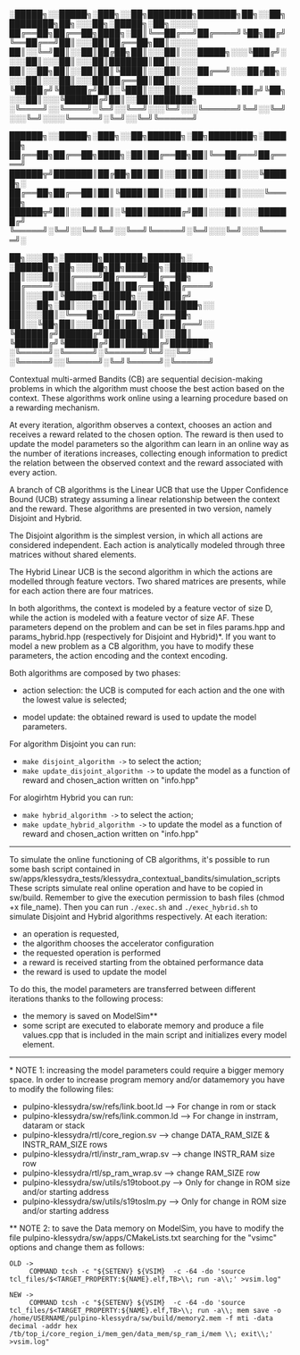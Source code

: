
░█████╗░░█████╗░███╗░░██╗████████╗███████╗██╗░░██╗████████╗██╗░░░██╗░█████╗░██╗░░░░░
██╔══██╗██╔══██╗████╗░██║╚══██╔══╝██╔════╝╚██╗██╔╝╚══██╔══╝██║░░░██║██╔══██╗██║░░░░░
██║░░╚═╝██║░░██║██╔██╗██║░░░██║░░░█████╗░░░╚███╔╝░░░░██║░░░██║░░░██║███████║██║░░░░░
██║░░██╗██║░░██║██║╚████║░░░██║░░░██╔══╝░░░██╔██╗░░░░██║░░░██║░░░██║██╔══██║██║░░░░░
╚█████╔╝╚█████╔╝██║░╚███║░░░██║░░░███████╗██╔╝╚██╗░░░██║░░░╚██████╔╝██║░░██║███████╗
░╚════╝░░╚════╝░╚═╝░░╚══╝░░░╚═╝░░░╚══════╝╚═╝░░╚═╝░░░╚═╝░░░░╚═════╝░╚═╝░░╚═╝╚══════╝

██████╗░░█████╗░███╗░░██╗██████╗░██╗████████╗░██████╗
██╔══██╗██╔══██╗████╗░██║██╔══██╗██║╚══██╔══╝██╔════╝
██████╦╝███████║██╔██╗██║██║░░██║██║░░░██║░░░╚█████╗░
██╔══██╗██╔══██║██║╚████║██║░░██║██║░░░██║░░░░╚═══██╗
██████╦╝██║░░██║██║░╚███║██████╔╝██║░░░██║░░░██████╔╝
╚═════╝░╚═╝░░╚═╝╚═╝░░╚══╝╚═════╝░╚═╝░░░╚═╝░░░╚═════╝░

██╗░░░██╗░██████╗███████╗██████╗░     ░██████╗░██╗░░░██╗██╗██████╗░███████╗
██║░░░██║██╔════╝██╔════╝██╔══██╗     ██╔════╝░██║░░░██║██║██╔══██╗██╔════╝
██║░░░██║╚█████╗░█████╗░░██████╔╝     ██║░░██╗░██║░░░██║██║██║░░██║█████╗░░
██║░░░██║░╚═══██╗██╔══╝░░██╔══██╗     ██║░░╚██╗██║░░░██║██║██║░░██║██╔══╝░░
╚██████╔╝██████╔╝███████╗██║░░██║     ╚██████╔╝╚██████╔╝██║██████╔╝███████╗
░╚═════╝░╚═════╝░╚══════╝╚═╝░░╚═╝     ░╚═════╝░░╚═════╝░╚═╝╚═════╝░╚══════╝

Contextual multi-armed Bandits (CB) are sequential decision-making problems
in which the algorithm must choose the best action based on the context. These
algorithms work online using a learning procedure based on a rewarding mechanism.

At every iteration, algorithm observes a context, chooses an action and receives
a reward related to the chosen option. The reward is then used to update the 
model parameters so the algorithm can learn in an online way as the number 
of iterations increases, collecting enough information to predict the relation 
between the observed context and the reward associated with every action.

A branch of CB algorithms is the Linear UCB that use the Upper Confidence Bound (UCB)
strategy assuming a linear relationship between the context and the reward. 
These algorithms are presented in two version, namely Disjoint and Hybrid.

The Disjoint algorithm is the simplest version, in which all actions are considered independent. 
Each action is analytically modeled through three matrices without shared elements.

The Hybrid Linear UCB is the second algorithm in which the actions are modelled 
through feature vectors. Two shared matrices are presents, while for each
action there are four matrices. 

In both algorithms, the context is modeled by a feature vector of size D,
while the action is modeled with a feature vector of size AF. 
These parameters depend on the problem and can be set in files
params.hpp and params_hybrid.hpp (respectively for Disjoint and Hybrid)\*.
If you want to model a new problem as a CB algorithm, you have to modify these
parameters, the action encoding and the context encoding.

Both algorithms are composed by two phases:
- action selection: the UCB is computed for each action and 
					the one with the lowest value is selected;

- model update: the obtained reward is used to update the model parameters.

For algorithm Disjoint you can run:
- ```make disjoint_algorithm ->``` to select the action;
- ```make update_disjoint_algorithm ->``` to update the model as a function of reward and chosen_action written on "info.hpp"

For alogirhtm Hybrid you can run:
- ```make hybrid_algorithm ->``` to select the action;
- ```make update_hybrid_algorithm ->``` to update the model as a function of reward and chosen_action written on "info.hpp"


---------------------------------------------------------------------------------
To simulate the online functioning of CB algorithms, it's possible to run some
bash script contained in sw/apps/klessydra_tests/klessydra_contextual_bandits/simulation_scripts
These scripts simulate real online operation and have to be copied in sw/build.
Remember to give the execution permission to bash files (chmod +x file_name).
Then you can run ```./exec.sh``` and ```./exec_hybrid.sh``` to simulate Disjoint and Hybrid algorithms
respectively. At each iteration:
- an operation is requested,
- the algorithm chooses the accelerator configuration
- the requested operation is performed
- a reward is received starting from the obtained performance data
- the reward is used to update the model

To do this, the model parameters are transferred between different iterations thanks
to the following process:
- the memory is saved on ModelSim\*\*
- some script are executed to elaborate memory and produce a file values.cpp
  that is included in the main script and initializes every model element.
---------------------------------------------------------------------------------

\* NOTE 1: increasing the model parameters could require a bigger memory space.
In order to increase program memory and/or datamemory you have to modify the following files:
 - pulpino-klessydra/sw/refs/link.boot.ld   --> For change in rom or stack
 - pulpino-klessydra/sw/refs/link.common.ld --> For change in instrram, dataram or stack
 - pulpino-klessydra/rtl/core_region.sv     --> change DATA_RAM_SIZE & INSTR_RAM_SIZE rows
 - pulpino-klessydra/rtl/instr_ram_wrap.sv  --> change INSTR_RAM size row
 - pulpino-klessydra/rtl/sp_ram_wrap.sv     --> change RAM_SIZE row
 - pulpino-klessydra/sw/utils/s19toboot.py  --> Only for change in ROM size and/or starting address
 - pulpino-klessydra/sw/utils/s19toslm.py   --> Only for change in ROM size and/or starting address

\*\* NOTE 2: to save the Data memory on ModelSim, you have to modify the file 
pulpino-klessydra/sw/apps/CMakeLists.txt searching for the "vsimc" options and
change them as follows:

	OLD ->
	     COMMAND tcsh -c "${SETENV} ${VSIM}  -c -64 -do 'source tcl_files/$<TARGET_PROPERTY:${NAME}.elf,TB>\\; run -a\\;' >vsim.log" 
	
	NEW ->
	 	 COMMAND tcsh -c "${SETENV} ${VSIM}  -c -64 -do 'source tcl_files/$<TARGET_PROPERTY:${NAME}.elf,TB>\\; run -a\\; mem save -o /home/USERNAME/pulpino-klessydra/sw/build/memory2.mem -f mti -data decimal -addr hex /tb/top_i/core_region_i/mem_gen/data_mem/sp_ram_i/mem \\; exit\\;' >vsim.log"



